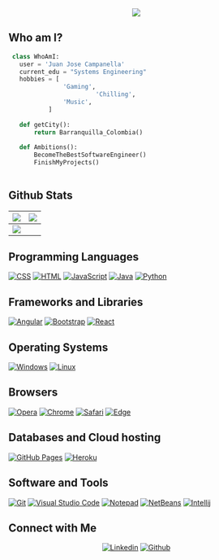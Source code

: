 <div align="center">
  <img src="/GitHub_JuanJoseCampanella.png"/>
</div>

## Who am I?

 ```python
  class WhoAmI:
    user = 'Juan Jose Campanella'
	current_edu = "Systems Engineering"
	hobbies = [
				'Gaming',
                         'Chilling',
			 	'Music',
			]
	
	def getCity():
		return Barranquilla_Colombia()
	
	def Ambitions():
		BecomeTheBestSoftwareEngineer()
		FinishMyProjects()
	
 ```

 
## Github Stats

<img src="https://github-readme-stats.vercel.app/api?username=juanjosecampanella&&show_icons=true&count_private=true&theme=github_dark">|<img src="https://github-readme-streak-stats.herokuapp.com/?user=juanjosecampanella&theme=blueberry_duo"/>
|---|---|
<img src="https://github-readme-stats.vercel.app/api/top-langs/?username=juanjosecampanella&layout=compact&theme=github_dark"/>|

## Programming Languages

<p>
    <a href="#"><img alt="CSS" src="https://img.shields.io/badge/CSS%20-%231572B6.svg?logo=css3&logoColor=white"></a>
    <a href="#"><img alt="HTML" src="https://img.shields.io/badge/HTML%20-%23E34F26.svg?logo=html5&logoColor=white"></a>
    <a href="#"><img alt="JavaScript" src="https://img.shields.io/badge/JavaScript%20-%23F7DF1E.svg?logo=javascript&logoColor=black"></a>
    <a href="#"><img alt="Java" src="https://img.shields.io/badge/Java-1765B6?logo=java&logoColor=black"></a>
    <a href="#"><img alt="Python" src="https://img.shields.io/badge/Python-124982?logo=python&logoColor=yellow"></a>
</p>

## Frameworks and Libraries
<p>
    <a href="#"><img alt="Angular" src="https://img.shields.io/badge/Angular-DB0C2B?logo=angular&logoColor=white"></a>
   <a href="#"><img alt="Bootstrap" src="https://img.shields.io/badge/Bootstrap-563D7C?logo=bootstrap&logoColor=white"></a>
   <a href="#"><img alt="React" src="https://img.shields.io/badge/React-092D52?logo=react&logoColor=white"></a>
</p>

## Operating Systems
<p>
	<a href="#"><img alt="Windows" src="https://img.shields.io/badge/Windows-0078D6?logo=windows&logoColor=white"></a>
	<a href="#"><img alt="Linux" src="https://img.shields.io/badge/Linux-000000?logo=linux&logoColor=white"></a>
</p>

## Browsers
<p>
	<a href="#"><img alt="Opera" src="https://img.shields.io/badge/Opera-B61717?logo=opera&logoColor=white"></a>
	<a href="#"><img alt="Chrome" src="https://img.shields.io/badge/Google_chrome-4285F4?logo=Google-Chrome&logoColor=white"></a>
	<a href="#"><img alt="Safari" src="https://img.shields.io/badge/Safari-FF1B2D?logo=Safari&logoColor=white"></a>
	<a href="#"><img alt="Edge" src="https://img.shields.io/badge/Microsoft_Edge-0078D7?logo=Microsoft-edge&logoColor=white"></a>
</p>

## Databases and Cloud hosting

<p>
    <a href="#"><img alt="GitHub Pages" src="https://img.shields.io/badge/GitHub%20Pages-%23327FC7.svg?logo=github&logoColor=white"></a>
    <a href="#"><img alt="Heroku" src="https://img.shields.io/badge/Heroku%20-%23430098.svg?logo=heroku&logoColor=white"></a>
</p> 

## Software and Tools
<p>
  <a href="#"><img alt="Git" src="https://img.shields.io/badge/Git%20-%23F05033.svg?logo=git&logoColor=white"></a>
  <a href="#"><img alt="Visual Studio Code" src="https://img.shields.io/badge/Visual%20Studio%20Code-0078d7.svg?logo=visual-studio-code&logoColor=white"></a>
	<a href="#"><img alt="Notepad" src="https://img.shields.io/badge/Notepad++-90E59A.svg?logo=notepad%2B%2B&logoColor=black"></a>
	<a href="#"><img alt="NetBeans" src="https://img.shields.io/badge/NetBeans-007ACC?for-the-badge&logo=netbeans&logoColor=white"></a>
	<a href="#"><img alt="Intellij" src="https://img.shields.io/badge/IntelliJ&nbsp;IDEA-000000.svg?logo=intellij-idea&logoColor=white"></a>
</p>

## Connect with Me


<p align ="center">
  <a href="https://www.linkedin.com/in/juan-josé-campanella-de-oro-8a694220b/"><img alt="Linkedin" title="Juan José Campanella De Oro" src="https://img.shields.io/badge/LinkedIn-0077B5?style=for-the-badge&logo=linkedin&logoColor=white"></a>
  <a href="https://github.com/juanjosecampanella"><img alt="Github" title="Juan José Campanella De Oro Github" src="https://img.shields.io/badge/GitHub-100000?style=for-the-badge&logo=github&logoColor=white"></a>
</p>

